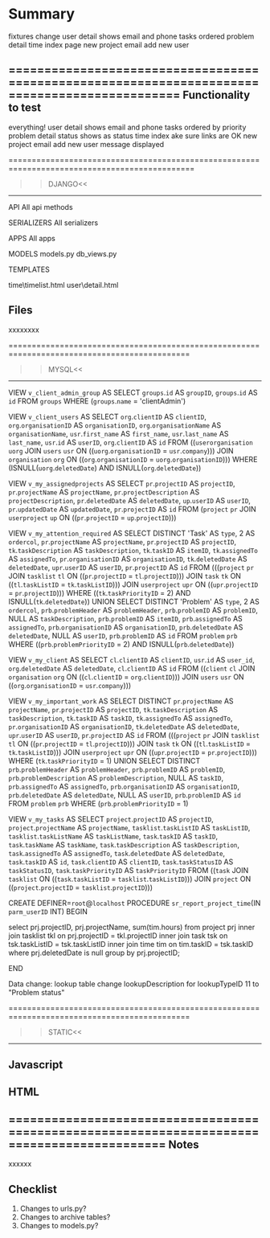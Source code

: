 Summary
=======
fixtures change
user detail shows email and phone
tasks ordered
problem detail
time index page
new project email
add new user

==============================================================================================
Functionality to test
---------------------
everything!
user detail shows email and phone
tasks ordered by priority
problem detail status shows as status
time index ake sure links are OK
new project email
add new user message displayed 

==============================================================================================
>>DJANGO<<
----------
API
All api methods

SERIALIZERS
All serializers

APPS
All apps

MODELS
models.py
db_views.py

TEMPLATES

time\timelist.html
user\detail.html

Files
-----
xxxxxxxx

=============================================================================================
>>MYSQL<<
---------
VIEW `v_client_admin_group` AS
    SELECT 
        `groups`.`id` AS `groupID`, `groups`.`id` AS `id`
    FROM
        `groups`
    WHERE
        (`groups`.`name` = 'clientAdmin')
        
VIEW `v_client_users` AS
    SELECT 
        `org`.`clientID` AS `clientID`,
        `org`.`organisationID` AS `organisationID`,
        `org`.`organisationName` AS `organisationName`,
        `usr`.`first_name` AS `first_name`,
        `usr`.`last_name` AS `last_name`,
        `usr`.`id` AS `userID`,
        `org`.`clientID` AS `id`
    FROM
        ((`userorganisation` `uorg`
        JOIN `users` `usr` ON ((`uorg`.`organisationID` = `usr`.`company`)))
        JOIN `organisation` `org` ON ((`org`.`organisationID` = `uorg`.`organisationID`)))
    WHERE
        (ISNULL(`uorg`.`deletedDate`)
            AND ISNULL(`org`.`deletedDate`))
                    
VIEW `v_my_assignedprojects` AS
    SELECT 
        `pr`.`projectID` AS `projectID`,
        `pr`.`projectName` AS `projectName`,
        `pr`.`projectDescription` AS `projectDescription`,
        `pr`.`deletedDate` AS `deletedDate`,
        `up`.`userID` AS `userID`,
        `pr`.`updatedDate` AS `updatedDate`,
        `pr`.`projectID` AS `id`
    FROM
        (`project` `pr`
        JOIN `userproject` `up` ON ((`pr`.`projectID` = `up`.`projectID`))) 
                           
VIEW `v_my_attention_required` AS
    SELECT DISTINCT
        'Task' AS `type`,
        2 AS `ordercol`,
        `pr`.`projectName` AS `projectName`,
        `pr`.`projectID` AS `projectID`,
        `tk`.`taskDescription` AS `taskDescription`,
        `tk`.`taskID` AS `itemID`,
        `tk`.`assignedTo` AS `assignedTo`,
        `pr`.`organisationID` AS `organisationID`,
        `tk`.`deletedDate` AS `deletedDate`,
        `upr`.`userID` AS `userID`,
        `pr`.`projectID` AS `id`
    FROM
        (((`project` `pr`
        JOIN `tasklist` `tl` ON ((`pr`.`projectID` = `tl`.`projectID`)))
        JOIN `task` `tk` ON ((`tl`.`taskListID` = `tk`.`taskListID`)))
        JOIN `userproject` `upr` ON ((`upr`.`projectID` = `pr`.`projectID`)))
    WHERE
        ((`tk`.`taskPriorityID` = 2)
            AND ISNULL(`tk`.`deletedDate`)) 
    UNION SELECT DISTINCT
        'Problem' AS `type`,
        2 AS `ordercol`,
        `prb`.`problemHeader` AS `problemHeader`,
        `prb`.`problemID` AS `problemID`,
        NULL AS `taskDescription`,
        `prb`.`problemID` AS `itemID`,
        `prb`.`assignedTo` AS `assignedTo`,
        `prb`.`organisationID` AS `organisationID`,
        `prb`.`deletedDate` AS `deletedDate`,
        NULL AS `userID`,
        `prb`.`problemID` AS `id`
    FROM
        `problem` `prb`
    WHERE
        ((`prb`.`problemPriorityID` = 2)
            AND ISNULL(`prb`.`deletedDate`))
                                       
VIEW `v_my_client` AS
    SELECT 
        `cl`.`clientID` AS `clientID`,
        `usr`.`id` AS `user_id`,
        `org`.`deletedDate` AS `deletedDate`,
        `cl`.`clientID` AS `id`
    FROM
        ((`client` `cl`
        JOIN `organisation` `org` ON ((`cl`.`clientID` = `org`.`clientID`)))
        JOIN `users` `usr` ON ((`org`.`organisationID` = `usr`.`company`)))
                                               
VIEW `v_my_important_work` AS
    SELECT DISTINCT
        `pr`.`projectName` AS `projectName`,
        `pr`.`projectID` AS `projectID`,
        `tk`.`taskDescription` AS `taskDescription`,
        `tk`.`taskID` AS `taskID`,
        `tk`.`assignedTo` AS `assignedTo`,
        `pr`.`organisationID` AS `organisationID`,
        `tk`.`deletedDate` AS `deletedDate`,
        `upr`.`userID` AS `userID`,
        `pr`.`projectID` AS `id`
    FROM
        (((`project` `pr`
        JOIN `tasklist` `tl` ON ((`pr`.`projectID` = `tl`.`projectID`)))
        JOIN `task` `tk` ON ((`tl`.`taskListID` = `tk`.`taskListID`)))
        JOIN `userproject` `upr` ON ((`upr`.`projectID` = `pr`.`projectID`)))
    WHERE
        (`tk`.`taskPriorityID` = 1) 
    UNION SELECT DISTINCT
        `prb`.`problemHeader` AS `problemHeader`,
        `prb`.`problemID` AS `problemID`,
        `prb`.`problemDescription` AS `problemDescription`,
        NULL AS `taskID`,
        `prb`.`assignedTo` AS `assignedTo`,
        `prb`.`organisationID` AS `organisationID`,
        `prb`.`deletedDate` AS `deletedDate`,
        NULL AS `userID`,
        `prb`.`problemID` AS `id`
    FROM
        `problem` `prb`
    WHERE
        (`prb`.`problemPriorityID` = 1) 
                                                      
VIEW `v_my_tasks` AS
    SELECT 
        `project`.`projectID` AS `projectID`,
        `project`.`projectName` AS `projectName`,
        `tasklist`.`taskListID` AS `taskListID`,
        `tasklist`.`taskListName` AS `taskListName`,
        `task`.`taskID` AS `taskID`,
        `task`.`taskName` AS `taskName`,
        `task`.`taskDescription` AS `taskDescription`,
        `task`.`assignedTo` AS `assignedTo`,
        `task`.`deletedDate` AS `deletedDate`,
        `task`.`taskID` AS `id`,
        `task`.`clientID` AS `clientID`,
        `task`.`taskStatusID` AS `taskStatusID`,
        `task`.`taskPriorityID` AS `taskPriorityID`
    FROM
        ((`task`
        JOIN `tasklist` ON ((`task`.`taskListID` = `tasklist`.`taskListID`)))
        JOIN `project` ON ((`project`.`projectID` = `tasklist`.`projectID`))) 
                                                             
CREATE DEFINER=`root`@`localhost` PROCEDURE `sr_report_project_time`(IN `parm_userID` INT)
BEGIN

select 	prj.projectID,
		prj.projectName,
        sum(tim.hours)
        from project prj
        inner join tasklist tkl on prj.projectID = tkl.projectID
        inner join task tsk on tsk.taskListID = tsk.taskListID
        inner join time tim on tim.taskID = tsk.taskID
        where prj.deletedDate is null
        group by prj.projectID;

END  
                                                           
Data change: lookup table change lookupDescription for lookupTypeID 11 to "Problem status"                                                          

=============================================================================================
>>STATIC<<
----------

Javascript
----------

HTML
----

============================================================================================
Notes
-----
xxxxxx

Checklist
---------
1. Changes to urls.py?
2. Changes to archive tables?
3. Changes to models.py?